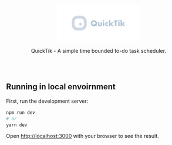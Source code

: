 <p align="center">
  <img height="100" src="./resources/images/quicktik-logo.png">
</p>

<p align="center">
  QuickTik - A simple time bounded to-do task scheduler.
</p>
<br />
<br />


## Running in local envoirnment

First, run the development server:

```bash
npm run dev
# or
yarn dev
```

Open [http://localhost:3000](http://localhost:3000) with your browser to see the result.